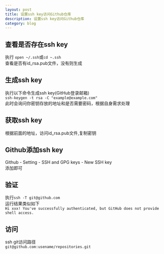 ```yaml
---
layout: post
title: 设置ssh key访问Github仓库
description: 设置ssh key访问Github仓库
category: blog
---
```

## 查看是否存在ssh key  
执行
`open ~/.ssh`或`cd ~.ssh`  
查看是否有id_rsa.pub文件，没有则生成
## 生成ssh key
执行以下命令生成ssh key(GitHub登录邮箱)  
`ssh-keygen -t rsa -C "example@example.com"`  
此时会询问你密钥存放的地址和是否需要密码，根据自身需求处理
## 获取ssh key  
根据前面的地址，访问id_rsa.pub文件,复制密钥  
## Github添加ssh key  
Github - Setting - SSH and GPG keys - New SSH key  
添加即可  
## 验证  
执行`ssh -T git@github.com`  
运行结果类似如下  
`Hi xxx! You've successfully authenticated, but GitHub does not provide shell access.`
## 访问    
ssh git访问路径  
`git@github.com:usename/repositories.git`
